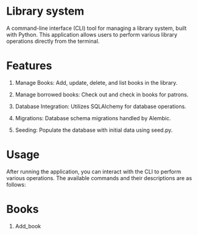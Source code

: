 # Library system
A command-line interface (CLI) tool for managing a library system, built with Python. This application allows users to perform various library operations directly from the terminal.

# Features
1. Manage Books: Add, update, delete, and list books in the library.

2. Manage borrowed books: Check out and check in books for patrons.

3. Database Integration: Utilizes SQLAlchemy for database operations.

4. Migrations: Database schema migrations handled by Alembic.

5. Seeding: Populate the database with initial data using seed.py.

# Usage
After running the application, you can interact with the CLI to perform various operations. The available commands and their descriptions are as follows:

# Books
1. Add_book <title> <author>: Add a new book to the library.

2. Delete_book <book_id>: Remove a book from the library.

3. list_books: Display all books in the library.

# Borrowed_books
1. check_out <book_id> <member_id>: a member can borrow a book

2. check_in <book_id> <patron_id>: returning in a borrowed book

# members
1. add_member <name> <email>: Register a new member.


2. delete_member <member_id>: Remove a member from the system.

3. list_member: Display all member.

# Database
The application uses SQLAlchemy for ORM-based database interactions. The database schema is defined in app/models.py. Alembic is used for handling database migrations.
# To apply migrations:
`` alembic upgrade head ``
# To generate a new migration:
``alembic revision --autogenerate -m "Migration message" ``

# Seeding the Database
To populate the database with initial data, run:
``python seed.py``
This will insert predefined records into the database.

# schema link
[text](https://dbdiagram.io/d/library-system-68343ccd0240c65c44393388)

# author
Yasir Mohammed Ahmed 
# github link
[repositiory link](https://github.com/4512yasir/library_system_cli)

# video link
[video link](https://www.loom.com/share/66b857ca50c14f0d836ff69cc576130e?sid=45067780-05c1-4a06-be6f-60a923f00352)


